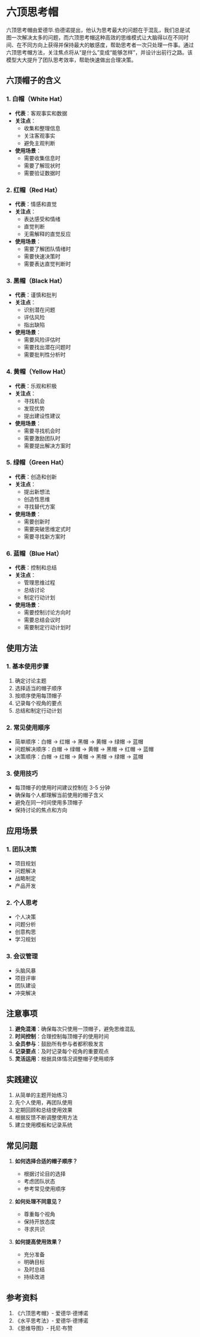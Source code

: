 # 六顶思考帽

六顶思考帽由爱德华.伯德诺提出，他认为思考最大的问题在于混乱，我们总是试图一次解决太多的问题，而六顶思考帽这种高效的思维模式让大脑得以在不同时间、在不同方向上获得并保持最大的敏感度，帮助思考者一次只处理一件事。通过六顶思考帽方法，关注焦点将从“是什么”变成“能够怎样”，并设计出前行之路。该模型大大提升了团队思考效率，帮助快速做出合理决策。

## 六顶帽子的含义

### 1. 白帽（White Hat）

- **代表**：客观事实和数据
- **关注点**：
  - 收集和整理信息
  - 关注客观事实
  - 避免主观判断
- **使用场景**：
  - 需要收集信息时
  - 需要了解现状时
  - 需要验证数据时

### 2. 红帽（Red Hat）

- **代表**：情感和直觉
- **关注点**：
  - 表达感受和情绪
  - 直觉判断
  - 无需解释的直觉反应
- **使用场景**：
  - 需要了解团队情绪时
  - 需要快速决策时
  - 需要表达直觉判断时

### 3. 黑帽（Black Hat）

- **代表**：谨慎和批判
- **关注点**：
  - 识别潜在问题
  - 评估风险
  - 指出缺陷
- **使用场景**：
  - 需要风险评估时
  - 需要找出潜在问题时
  - 需要批判性分析时

### 4. 黄帽（Yellow Hat）

- **代表**：乐观和积极
- **关注点**：
  - 寻找机会
  - 发现优势
  - 提出建设性建议
- **使用场景**：
  - 需要寻找机会时
  - 需要激励团队时
  - 需要提出解决方案时

### 5. 绿帽（Green Hat）

- **代表**：创造和创新
- **关注点**：
  - 提出新想法
  - 创造性思维
  - 寻找替代方案
- **使用场景**：
  - 需要创新时
  - 需要突破思维定式时
  - 需要寻找新方案时

### 6. 蓝帽（Blue Hat）

- **代表**：控制和总结
- **关注点**：
  - 管理思维过程
  - 总结讨论
  - 制定行动计划
- **使用场景**：
  - 需要控制讨论方向时
  - 需要总结会议时
  - 需要制定行动计划时

## 使用方法

### 1. 基本使用步骤

1. 确定讨论主题
2. 选择适当的帽子顺序
3. 按顺序使用每顶帽子
4. 记录每个视角的要点
5. 总结和制定行动计划

### 2. 常见使用顺序

- 简单顺序：白帽 → 红帽 → 黑帽 → 黄帽 → 绿帽 → 蓝帽
- 问题解决顺序：白帽 → 绿帽 → 黄帽 → 黑帽 → 红帽 → 蓝帽
- 决策顺序：白帽 → 红帽 → 黄帽 → 黑帽 → 绿帽 → 蓝帽

### 3. 使用技巧

- 每顶帽子的使用时间建议控制在 3-5 分钟
- 确保每个人都理解当前使用的帽子含义
- 避免在同一时间使用多顶帽子
- 保持讨论的焦点和方向

## 应用场景

### 1. 团队决策

- 项目规划
- 问题解决
- 战略制定
- 产品开发

### 2. 个人思考

- 个人决策
- 问题分析
- 创意构思
- 学习规划

### 3. 会议管理

- 头脑风暴
- 项目评审
- 团队建设
- 冲突解决

## 注意事项

1. **避免混淆**：确保每次只使用一顶帽子，避免思维混乱
2. **时间控制**：合理控制每顶帽子的使用时间
3. **全员参与**：鼓励所有参与者都积极发言
4. **记录要点**：及时记录每个视角的重要观点
5. **灵活运用**：根据具体情况调整帽子使用顺序

## 实践建议

1. 从简单的主题开始练习
2. 先个人使用，再团队使用
3. 定期回顾和总结使用效果
4. 根据反馈不断调整使用方法
5. 建立使用模板和记录系统

## 常见问题

1. **如何选择合适的帽子顺序？**

   - 根据讨论目的选择
   - 考虑团队状态
   - 参考常见使用顺序

2. **如何处理不同意见？**

   - 尊重每个视角
   - 保持开放态度
   - 寻求共识

3. **如何提高使用效果？**
   - 充分准备
   - 明确目标
   - 及时总结
   - 持续改进

## 参考资料

1. 《六顶思考帽》- 爱德华·德博诺
2. 《水平思考法》- 爱德华·德博诺
3. 《思维导图》- 托尼·布赞

